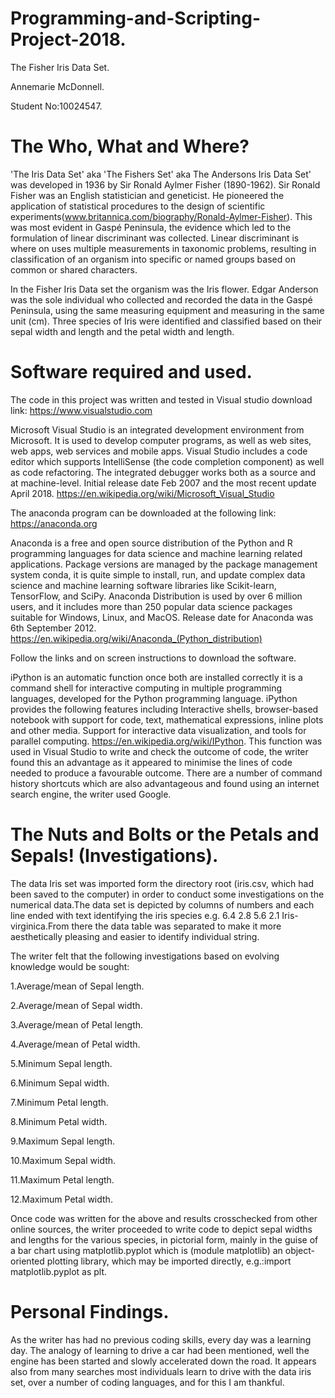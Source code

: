 # Programming-and-Scripting-Project-2018.
The Fisher Iris Data Set.

Annemarie McDonnell.

Student No:10024547.

# The Who, What and Where?

'The Iris Data Set' aka 'The Fishers Set' aka The Andersons Iris Data Set' was developed in 1936 by Sir Ronald Aylmer Fisher (1890-1962). Sir Ronald Fisher was an English statistician and geneticist. He pioneered the application of statistical procedures to the design of scientific experiments(www.britannica.com/biography/Ronald-Aylmer-Fisher). This was most evident in Gaspé Peninsula, the evidence which led to the formulation of linear discriminant was collected. Linear discriminant is where on uses multiple measurements in taxonomic problems, resulting in classification of an organism into specific or named groups based on common or shared characters.

In the Fisher Iris Data set the organism was the Iris flower. Edgar Anderson was the sole individual who collected and recorded the data in the Gaspé Peninsula, using the same measuring equipment and measuring in the same unit (cm). Three species of Iris were identified and classified based on their sepal width and length and the petal width and length.

# Software required and used.

The code in this project was written and tested in Visual studio download link: https://www.visualstudio.com

Microsoft Visual Studio is an integrated development environment from Microsoft. It is used to develop computer programs, as well as web sites, web apps, web services and mobile apps. Visual Studio includes a code editor which supports IntelliSense (the code completion component) as well as code refactoring. The integrated debugger works both as a source and at machine-level. Initial release date Feb 2007 and the most recent update April 2018. https://en.wikipedia.org/wiki/Microsoft_Visual_Studio

The anaconda program can be downloaded at the following link: https://anaconda.org

Anaconda is a free and open source distribution of the Python and R programming languages for data science and machine learning related applications. Package versions are managed by the package management system conda, it is quite simple to install, run, and update complex data science and machine learning software libraries like Scikit-learn, TensorFlow, and SciPy. Anaconda Distribution is used by over 6 million users, and it includes more than 250 popular data science packages suitable for Windows, Linux, and MacOS. Release date for Anaconda was 6th September 2012. https://en.wikipedia.org/wiki/Anaconda_(Python_distribution)

Follow the links and on screen instructions to download the software.

iPython is an automatic function once both are installed correctly it is a command shell for interactive computing in multiple programming languages, developed for the Python programming language. iPython provides the following features including Interactive shells, browser-based notebook with support for code, text, mathematical expressions, inline plots and other media. Support for interactive data visualization, and tools for parallel computing. https://en.wikipedia.org/wiki/IPython. This function was used in Visual Studio to write and check the outcome of code, the writer found this an advantage as it appeared to minimise the lines of code needed to produce a favourable outcome. There are a number of command history shortcuts which are also advantageous and found using an internet search engine, the writer used Google.

# The Nuts and Bolts or the Petals and Sepals! (Investigations).

The data Iris set was imported form the directory root (iris.csv, which had been saved to the computer) in order to conduct some investigations on the numerical data.The data set is depicted by columns of numbers and each line ended with text identifying the iris species e.g.  6.4     2.8     5.6     2.1     Iris-virginica.From there the data table was separated to make it more aesthetically pleasing and easier to identify individual string. 

The writer felt that the following investigations based on evolving knowledge would be sought:

1.Average/mean of Sepal length.

2.Average/mean of Sepal width.

3.Average/mean of Petal length.

4.Average/mean of Petal width.

5.Minimum Sepal length.

6.Minimum Sepal width.

7.Minimum Petal length.

8.Minimum Petal width.

9.Maximum Sepal length.

10.Maximum Sepal width.

11.Maximum Petal length.

12.Maximum Petal width.

Once code was written for the above and results crosschecked from other online sources, the writer proceeded to write code to depict sepal widths and lengths for the various species, in pictorial form, mainly in the guise of a bar chart using matplotlib.pyplot which is (module matplotlib) an object-oriented plotting library, which may be imported directly, e.g.:import matplotlib.pyplot as plt.

# Personal Findings.

As the writer has had no previous coding skills, every day was a learning day. The analogy of learning to drive a car had been mentioned, well the engine has been started and slowly accelerated down the road. It appears also from many searches most individuals learn to drive with the data iris set, over a number of coding languages, and for this I am thankful. 



